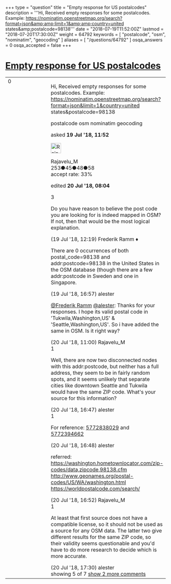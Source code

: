 +++
type = "question"
title = "Empty response for US postalcodes"
description = '''Hi, Received empty responses for some postalcodes. Example: https://nominatim.openstreetmap.org/search?format=json&amp;amp;limit=1&amp;amp;country=united states&amp;amp;postalcode=98138'''
date = "2018-07-19T11:52:00Z"
lastmod = "2018-07-20T17:30:00Z"
weight = 64792
keywords = [ "postalcode", "osm", "nominatim", "geocoding" ]
aliases = [ "/questions/64792" ]
osqa_answers = 0
osqa_accepted = false
+++

<div class="headNormal">

# [Empty response for US postalcodes](/questions/64792/empty-response-for-us-postalcodes)

</div>

<div id="main-body">

<div id="askform">

<table id="question-table" style="width:100%;">
<colgroup>
<col style="width: 50%" />
<col style="width: 50%" />
</colgroup>
<tbody>
<tr>
<td style="width: 30px; vertical-align: top"><div class="vote-buttons">
<span id="post-64792-upvote" class="ajax-command post-vote up" rel="nofollow" title="I like this post (click again to cancel)"> </span>
<div id="post-64792-score" class="post-score" title="current number of votes">
0
</div>
<span id="post-64792-downvote" class="ajax-command post-vote down" rel="nofollow" title="I dont like this post (click again to cancel)"> </span> <span id="favorite-mark" class="ajax-command favorite-mark" rel="nofollow" title="mark/unmark this question as favorite (click again to cancel)"> </span>
<div id="favorite-count" class="favorite-count">
&#10;</div>
</div></td>
<td><div id="item-right">
<div class="question-body">
<p>Hi, Received empty responses for some postalcodes. Example: <a href="https://nominatim.openstreetmap.org/search?format=json&amp;limit=1&amp;country=united">https://nominatim.openstreetmap.org/search?format=json&amp;limit=1&amp;country=united</a> states&amp;postalcode=98138</p>
</div>
<div id="question-tags" class="tags-container tags">
<span class="post-tag tag-link-postalcode" rel="tag" title="see questions tagged &#39;postalcode&#39;">postalcode</span> <span class="post-tag tag-link-osm" rel="tag" title="see questions tagged &#39;osm&#39;">osm</span> <span class="post-tag tag-link-nominatim" rel="tag" title="see questions tagged &#39;nominatim&#39;">nominatim</span> <span class="post-tag tag-link-geocoding" rel="tag" title="see questions tagged &#39;geocoding&#39;">geocoding</span>
</div>
<div id="question-controls" class="post-controls">
&#10;</div>
<div class="post-update-info-container">
<div class="post-update-info post-update-info-user">
<p>asked <strong>19 Jul '18, 11:52</strong></p>
<img src="https://secure.gravatar.com/avatar/1ffa52ca3632b5a0cf02b51459b7529b?s=32&amp;d=identicon&amp;r=g" class="gravatar" width="32" height="32" alt="Rajavelu_M&#39;s gravatar image" />
<p><span>Rajavelu_M</span><br />
<span class="score" title="253 reputation points">253</span><span title="45 badges"><span class="badge1">●</span><span class="badgecount">45</span></span><span title="48 badges"><span class="silver">●</span><span class="badgecount">48</span></span><span title="58 badges"><span class="bronze">●</span><span class="badgecount">58</span></span><br />
<span class="accept_rate" title="Rate of the user&#39;s accepted answers">accept rate:</span> <span title="Rajavelu_M has one accepted answer">33%</span></p>
</div>
<div class="post-update-info post-update-info-edited">
<p><span> edited <strong>20 Jul '18, 08:04</strong> </span></p>
</div>
</div>
<div id="comments-container-64792" class="comments-container">
<span id="64793"></span>
<div id="comment-64793" class="comment">
<div id="post-64793-score" class="comment-score">
3
</div>
<div class="comment-text">
<p>Do you have reason to believe the post code you are looking for is indeed mapped in OSM? If not, then that would be the most logical explanation.</p>
</div>
<div id="comment-64793-info" class="comment-info">
<span class="comment-age">(19 Jul '18, 12:19)</span> <span class="comment-user userinfo">Frederik Ramm ♦</span>
</div>
</div>
<span id="64800"></span>
<div id="comment-64800" class="comment">
<div id="post-64800-score" class="comment-score">
&#10;</div>
<div class="comment-text">
<p>There are 0 occurrences of both postal_code=98138 and addr:postcode=98138 in the United States in the OSM database (though there are a few addr:postcode in Sweden and one in Singapore.</p>
</div>
<div id="comment-64800-info" class="comment-info">
<span class="comment-age">(19 Jul '18, 16:57)</span> <span class="comment-user userinfo">alester</span>
</div>
</div>
<span id="64812"></span>
<div id="comment-64812" class="comment not_top_scorer">
<div id="post-64812-score" class="comment-score">
&#10;</div>
<div class="comment-text">
<p><a href="https://help.openstreetmap.org/users/104/frederik-ramm">@Frederik Ramm</a> <a href="https://help.openstreetmap.org/users/8189/alester">@alester</a>: Thanks for your responses. I hope its valid postal code in 'Tukwila,Washington,US' &amp; 'Seattle,Washington,US'. So i have added the same in OSM. Is it right way?</p>
</div>
<div id="comment-64812-info" class="comment-info">
<span class="comment-age">(20 Jul '18, 11:00)</span> <span class="comment-user userinfo">Rajavelu_M</span>
</div>
</div>
<span id="64819"></span>
<div id="comment-64819" class="comment">
<div id="post-64819-score" class="comment-score">
1
</div>
<div class="comment-text">
<p>Well, there are now two disconnected nodes with this addr:postcode, but neither has a full address, they seem to be in fairly random spots, and it seems unlikely that separate cities like downtown Seattle and Tukwila would have the same ZIP code. What's your source for this information?</p>
</div>
<div id="comment-64819-info" class="comment-info">
<span class="comment-age">(20 Jul '18, 16:47)</span> <span class="comment-user userinfo">alester</span>
</div>
</div>
<span id="64820"></span>
<div id="comment-64820" class="comment">
<div id="post-64820-score" class="comment-score">
1
</div>
<div class="comment-text">
<p>For reference: <a href="http://www.openstreetmap.org/node/5772838029">5772838029</a> and <a href="http://www.openstreetmap.org/node/5772394662">5772394662</a></p>
</div>
<div id="comment-64820-info" class="comment-info">
<span class="comment-age">(20 Jul '18, 16:48)</span> <span class="comment-user userinfo">alester</span>
</div>
</div>
<span id="64821"></span>
<div id="comment-64821" class="comment not_top_scorer">
<div id="post-64821-score" class="comment-score">
&#10;</div>
<div class="comment-text">
<p>referred: <a href="https://washington.hometownlocator.com/zip-codes/data,zipcode,98138.cfm">https://washington.hometownlocator.com/zip-codes/data,zipcode,98138.cfm</a> <a href="http://www.geonames.org/postal-codes/US/WA/washington.html">http://www.geonames.org/postal-codes/US/WA/washington.html</a> <a href="https://worldpostalcode.com/search/">https://worldpostalcode.com/search/</a></p>
</div>
<div id="comment-64821-info" class="comment-info">
<span class="comment-age">(20 Jul '18, 16:52)</span> <span class="comment-user userinfo">Rajavelu_M</span>
</div>
</div>
<span id="64824"></span>
<div id="comment-64824" class="comment">
<div id="post-64824-score" class="comment-score">
1
</div>
<div class="comment-text">
<p>At least that first source does not have a compatible license, so it should not be used as a source for any OSM data. The latter two give different results for the same ZIP code, so their validity seems questionable and you'd have to do more research to decide which is more accurate.</p>
</div>
<div id="comment-64824-info" class="comment-info">
<span class="comment-age">(20 Jul '18, 17:30)</span> <span class="comment-user userinfo">alester</span>
</div>
</div>
</div>
<div id="comment-tools-64792" class="comment-tools">
<span class="comments-showing"> showing 5 of 7 </span> <a href="#" class="show-all-comments-link">show 2 more comments</a>
</div>
<div class="clear">
&#10;</div>
<div id="comment-64792-form-container" class="comment-form-container">
&#10;</div>
<div class="clear">
&#10;</div>
</div></td>
</tr>
</tbody>
</table>

</div>

</div>

